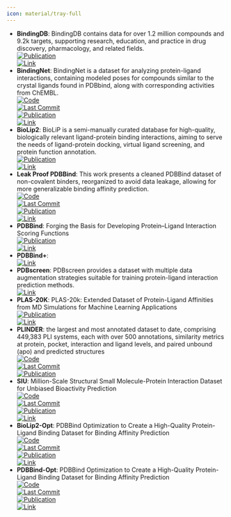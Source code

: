```yaml
---
icon: material/tray-full
---
```


- **BindingDB**: BindingDB contains data for over 1.2 million compounds and 9.2k targets, supporting research, education, and practice in drug discovery, pharmacology, and related fields.  
	[![Publication](https://img.shields.io/badge/Publication-Citations:0-blue?style=for-the-badge&logo=bookstack)](https://doi.org/10.1093/nar/gk)  
	[![Link](https://img.shields.io/badge/Link-online-brightgreen?style=for-the-badge&logo=cachet&logoColor=65FF8F)](https://www.bindingdb.org/bind/index.jsp)  
- **BindingNet**: BindingNet is a dataset for analyzing protein-ligand interactions, containing modeled poses for compounds similar to the crystal ligands found in PDBbind, along with corresponding activities from ChEMBL.  
	[![Code](https://img.shields.io/github/stars/hnlab/BindingNet?style=for-the-badge&logo=github)](https://github.com/hnlab/BindingNet)  
	[![Last Commit](https://img.shields.io/github/last-commit/hnlab/BindingNet?style=for-the-badge&logo=github)](https://github.com/hnlab/BindingNet)  
	[![Publication](https://img.shields.io/badge/Publication-Citations:2-blue?style=for-the-badge&logo=bookstack)](https://doi.org/10.1021/acs.jcim.3c01170)  
	[![Link](https://img.shields.io/badge/Link-online-brightgreen?style=for-the-badge&logo=cachet&logoColor=65FF8F)](http://bindingnet.huanglab.org.cn/)  
- **BioLip2**: BioLiP is a semi-manually curated database for high-quality, biologically relevant ligand-protein binding interactions, aiming to serve the needs of ligand-protein docking, virtual ligand screening, and protein function annotation.  
	[![Publication](https://img.shields.io/badge/Publication-Citations:33-blue?style=for-the-badge&logo=bookstack)](https://doi.org/10.1093/nar/gkad630)  
	[![Link](https://img.shields.io/badge/Link-online-brightgreen?style=for-the-badge&logo=cachet&logoColor=65FF8F)](https://zhanggroup.org/BioLiP/index.cgi)  
- **Leak Proof PDBBind**: This work presents a cleaned PDBBind dataset of non-covalent binders, reorganized to avoid data leakage, allowing for more generalizable binding affinity prediction.  
	[![Code](https://img.shields.io/github/stars/THGLab/LP-PDBBind?style=for-the-badge&logo=github)](https://github.com/THGLab/LP-PDBBind)  
	[![Last Commit](https://img.shields.io/github/last-commit/THGLab/LP-PDBBind?style=for-the-badge&logo=github)](https://github.com/THGLab/LP-PDBBind)  
	[![Publication](https://img.shields.io/badge/Publication-Citations:0-blue?style=for-the-badge&logo=bookstack)](https://doi.org/10.7554/elife.07454.017)  
	[![Link](https://img.shields.io/badge/Link-online-brightgreen?style=for-the-badge&logo=cachet&logoColor=65FF8F)](https://github.com/THGLab/LP-PDBBind)  
- **PDBBind**: Forging the Basis for Developing Protein–Ligand Interaction Scoring Functions  
	[![Publication](https://img.shields.io/badge/Publication-Citations:291-blue?style=for-the-badge&logo=bookstack)](https://doi.org/10.1021/acs.accounts.6b00491)  
	[![Link](https://img.shields.io/badge/Link-online-brightgreen?style=for-the-badge&logo=cachet&logoColor=65FF8F)](http://pdbbind.org.cn/)  
- **PDBBind+**:   
	[![Link](https://img.shields.io/badge/Link-online-brightgreen?style=for-the-badge&logo=cachet&logoColor=65FF8F)](https://www.pdbbind-plus.org.cn/)  
- **PDBscreen**: PDBscreen provides a dataset with multiple data augmentation strategies suitable for training protein-ligand interaction prediction methods.  
	[![Link](https://img.shields.io/badge/Link-online-brightgreen?style=for-the-badge&logo=cachet&logoColor=65FF8F)](https://zenodo.org/records/8049380)  
- **PLAS-20K**: PLAS-20k: Extended Dataset of Protein-Ligand Affinities from MD Simulations for Machine Learning Applications  
	[![Publication](https://img.shields.io/badge/Publication-Citations:2-blue?style=for-the-badge&logo=bookstack)](https://doi.org/10.1038/s41597-023-02872-y)  
	[![Link](https://img.shields.io/badge/Link-online-brightgreen?style=for-the-badge&logo=cachet&logoColor=65FF8F)](https://chemrxiv.org/engage/api-gateway/chemrxiv/assets/orp/resource/item/64cca66569bfb8925a5514c5/original/plas-20k-extended-dataset-of-protein-ligand-affinities-from-md-simulations-for-machine-learning-applications.pdf)  
- **PLINDER**: the largest and most annotated dataset to date, comprising 449,383 PLI systems, each with over 500 annotations, similarity metrics at protein, pocket, interaction and ligand levels, and paired unbound (apo) and predicted structures  
	[![Code](https://img.shields.io/github/stars/plinder-org/plinder?style=for-the-badge&logo=github)](https://github.com/plinder-org/plinder)  
	[![Last Commit](https://img.shields.io/github/last-commit/plinder-org/plinder?style=for-the-badge&logo=github)](https://github.com/plinder-org/plinder)  
	[![Publication](https://img.shields.io/badge/Publication-Citations:0-blue?style=for-the-badge&logo=bookstack)](https://doi.org/10.29172/75a0accd-d320-406e-9ffc-d90a2be278ba)  
- **SIU**: Million-Scale Structural Small Molecule-Protein Interaction Dataset for Unbiased Bioactivity Prediction  
	[![Code](https://img.shields.io/github/stars/bowen-gao/SIU?style=for-the-badge&logo=github)](https://github.com/bowen-gao/SIU)  
	[![Last Commit](https://img.shields.io/github/last-commit/bowen-gao/SIU?style=for-the-badge&logo=github)](https://github.com/bowen-gao/SIU)  
	[![Publication](https://img.shields.io/badge/Publication-Citations:0-blue?style=for-the-badge&logo=bookstack)](https://doi.org/10.3410/f.727410708.793529692)  
	[![Link](https://img.shields.io/badge/Link-online-brightgreen?style=for-the-badge&logo=cachet&logoColor=65FF8F)](https://huggingface.co/datasets/bgao95/SIU)  
- **BioLip2-Opt**: PDBBind Optimization to Create a High-Quality Protein-Ligand Binding Dataset for Binding Affinity Prediction  
	[![Code](https://img.shields.io/github/stars/THGLab/PDBBind-Opt?style=for-the-badge&logo=github)](https://github.com/THGLab/PDBBind-Opt)  
	[![Last Commit](https://img.shields.io/github/last-commit/THGLab/PDBBind-Opt?style=for-the-badge&logo=github)](https://github.com/THGLab/PDBBind-Opt)  
	[![Publication](https://img.shields.io/badge/Publication-Citations:12-blue?style=for-the-badge&logo=bookstack)](https://doi.org/10.1038/s41597-019-0237-9)  
	[![Link](https://img.shields.io/badge/Link-online-brightgreen?style=for-the-badge&logo=cachet&logoColor=65FF8F)](https://figshare.com/collections/PDBBind_Optimization_to_Create_a_High-Quality_Protein-Ligand_Binding_Dataset_for_Binding_Affinity_Prediction/7520133/1)  
- **PDBBind-Opt**: PDBBind Optimization to Create a High-Quality Protein-Ligand Binding Dataset for Binding Affinity Prediction  
	[![Code](https://img.shields.io/github/stars/THGLab/PDBBind-Opt?style=for-the-badge&logo=github)](https://github.com/THGLab/PDBBind-Opt)  
	[![Last Commit](https://img.shields.io/github/last-commit/THGLab/PDBBind-Opt?style=for-the-badge&logo=github)](https://github.com/THGLab/PDBBind-Opt)  
	[![Publication](https://img.shields.io/badge/Publication-Citations:12-blue?style=for-the-badge&logo=bookstack)](https://doi.org/10.1038/s41597-019-0237-9)  
	[![Link](https://img.shields.io/badge/Link-online-brightgreen?style=for-the-badge&logo=cachet&logoColor=65FF8F)](https://figshare.com/collections/PDBBind_Optimization_to_Create_a_High-Quality_Protein-Ligand_Binding_Dataset_for_Binding_Affinity_Prediction/7520133/1)  
